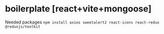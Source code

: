 # boilerplate [react+vite+mongoose] 
Needed packages 
``
 npm install axios sweetalert2 react-icons react-redux @reduxjs/toolkit ``